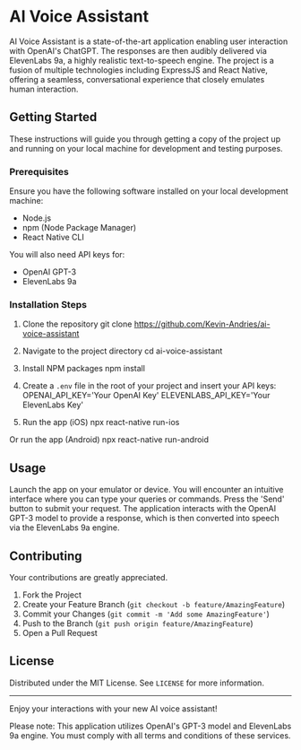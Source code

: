 # AI Voice Assistant

AI Voice Assistant is a state-of-the-art application enabling user interaction with OpenAI's ChatGPT. The responses are then audibly delivered via ElevenLabs 9a, a highly realistic text-to-speech engine. The project is a fusion of multiple technologies including ExpressJS and React Native, offering a seamless, conversational experience that closely emulates human interaction.

## Getting Started

These instructions will guide you through getting a copy of the project up and running on your local machine for development and testing purposes.

### Prerequisites

Ensure you have the following software installed on your local development machine:

- Node.js
- npm (Node Package Manager)
- React Native CLI

You will also need API keys for:

- OpenAI GPT-3
- ElevenLabs 9a 

### Installation Steps

1. Clone the repository
  git clone https://github.com/Kevin-Andries/ai-voice-assistant

2. Navigate to the project directory
  cd ai-voice-assistant

3. Install NPM packages
   npm install

4. Create a `.env` file in the root of your project and insert your API keys:
  OPENAI_API_KEY='Your OpenAI Key'
  ELEVENLABS_API_KEY='Your ElevenLabs Key'


5. Run the app (iOS)
  npx react-native run-ios


Or run the app (Android)
  npx react-native run-android


## Usage

Launch the app on your emulator or device. You will encounter an intuitive interface where you can type your queries or commands. Press the 'Send' button to submit your request. The application interacts with the OpenAI GPT-3 model to provide a response, which is then converted into speech via the ElevenLabs 9a engine.

## Contributing

Your contributions are greatly appreciated. 

1. Fork the Project
2. Create your Feature Branch (`git checkout -b feature/AmazingFeature`)
3. Commit your Changes (`git commit -m 'Add some AmazingFeature'`)
4. Push to the Branch (`git push origin feature/AmazingFeature`)
5. Open a Pull Request

## License

Distributed under the MIT License. See `LICENSE` for more information.

---

Enjoy your interactions with your new AI voice assistant!

Please note: This application utilizes OpenAI's GPT-3 model and ElevenLabs 9a engine. You must comply with all terms and conditions of these services.
